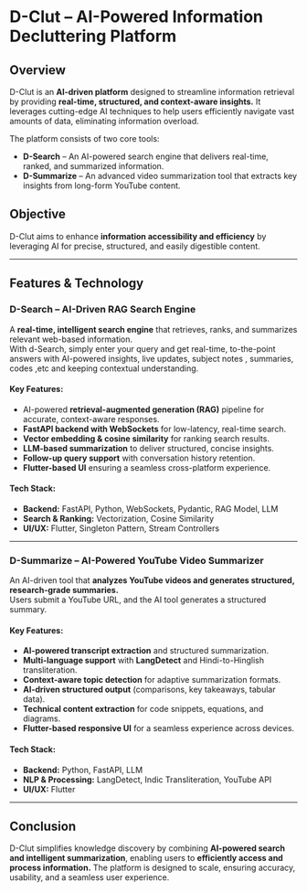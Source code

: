 # **D-Clut – AI-Powered Information Decluttering Platform**  

## **Overview**  
D-Clut is an **AI-driven platform** designed to streamline information retrieval by providing **real-time, structured, and context-aware insights.** It leverages cutting-edge AI techniques to help users efficiently navigate vast amounts of data, eliminating information overload.  

The platform consists of two core tools:  
- **D-Search** – An AI-powered search engine that delivers real-time, ranked, and summarized information.  
- **D-Summarize** – An advanced video summarization tool that extracts key insights from long-form YouTube content.  

## **Objective**  
D-Clut aims to enhance **information accessibility and efficiency** by leveraging AI for precise, structured, and easily digestible content.  

---  

## **Features & Technology**  

### **D-Search – AI-Driven RAG Search Engine**  
A **real-time, intelligent search engine** that retrieves, ranks, and summarizes relevant web-based information.  
With d-Search, simply enter your query and get real-time, to-the-point answers with AI-powered insights, live updates, subject notes , summaries, codes ,etc and keeping contextual understanding.

#### **Key Features:**  
- AI-powered **retrieval-augmented generation (RAG)** pipeline for accurate, context-aware responses.  
- **FastAPI backend with WebSockets** for low-latency, real-time search.  
- **Vector embedding & cosine similarity** for ranking search results.  
- **LLM-based summarization** to deliver structured, concise insights.  
- **Follow-up query support** with conversation history retention.  
- **Flutter-based UI** ensuring a seamless cross-platform experience.  

#### **Tech Stack:**  
- **Backend:** FastAPI, Python, WebSockets, Pydantic, RAG Model, LLM  
- **Search & Ranking:** Vectorization, Cosine Similarity  
- **UI/UX:** Flutter, Singleton Pattern, Stream Controllers  

---  

### **D-Summarize – AI-Powered YouTube Video Summarizer**  
An AI-driven tool that **analyzes YouTube videos and generates structured, research-grade summaries.**  
Users submit a YouTube URL, and the AI tool generates a structured summary.

#### **Key Features:**  
- **AI-powered transcript extraction** and structured summarization.  
- **Multi-language support** with **LangDetect** and Hindi-to-Hinglish transliteration.  
- **Context-aware topic detection** for adaptive summarization formats.  
- **AI-driven structured output** (comparisons, key takeaways, tabular data).  
- **Technical content extraction** for code snippets, equations, and diagrams.  
- **Flutter-based responsive UI** for a seamless experience across devices.  

#### **Tech Stack:**  
- **Backend:** Python, FastAPI, LLM  
- **NLP & Processing:** LangDetect, Indic Transliteration, YouTube API  
- **UI/UX:** Flutter  

---  

## **Conclusion**  
D-Clut simplifies knowledge discovery by combining **AI-powered search and intelligent summarization**, enabling users to **efficiently access and process information.** The platform is designed to scale, ensuring accuracy, usability, and a seamless user experience.  
